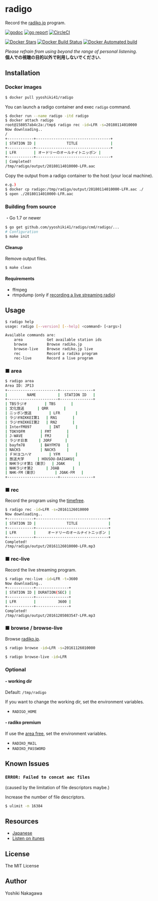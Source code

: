 # radigo

Record the [radiko.jp](http://radiko.jp/) program.

[![godoc](https://godoc.org/github.com/yyoshiki41/radigo?status.svg)](https://godoc.org/github.com/yyoshiki41/radigo)
[![go report](https://goreportcard.com/badge/github.com/yyoshiki41/radigo)](https://goreportcard.com/report/github.com/yyoshiki41/radigo)
[![CircleCI](https://circleci.com/gh/yyoshiki41/radigo.svg?style=svg)](https://circleci.com/gh/yyoshiki41/radigo)

[![Docker Stars](https://img.shields.io/docker/stars/yyoshiki41/radigo.svg)](https://hub.docker.com/r/yyoshiki41/radigo/)
[![Docker Build Status](https://img.shields.io/docker/build/yyoshiki41/radigo.svg)](https://hub.docker.com/r/yyoshiki41/radigo/tags/)
[![Docker Automated build](https://img.shields.io/docker/automated/yyoshiki41/radigo.svg)](https://hub.docker.com/r/yyoshiki41/radigo/builds/)

_Please refrain from using beyond the range of personal listening._ </br>
__個人での視聴の目的以外で利用しないでください.__

## Installation

### Docker images

```bash
$ docker pull yyoshiki41/radigo
```

You can launch a radigo container and exec `radigo` command.

```bash
$ docker run --name radigo -itd radigo
$ docker attach radigo
root@158057ab4c2a:/tmp$ radigo rec -id=LFR -s=20180114010000
Now downloading..
/
+------------+----------------------------------+
| STATION ID |              TITLE               |
+------------+----------------------------------+
| LFR        | オードリーのオールナイトニッポン |
+------------+----------------------------------+
| Completed!
/tmp/radigo/output/20180114010000-LFR.aac
```

Copy the output from a radigo container to the host (your local machine).

```bash
e.g.)
$ docker cp radigo:/tmp/radigo/output/20180114010000-LFR.aac ./
$ open ./20180114010000-LFR.aac
```

### Building from source

・Go 1.7 or newer

```bash
$ go get github.com/yyoshiki41/radigo/cmd/radigo/...
# Configuration
$ make init
```

#### Cleanup

Remove output files.

```bash
$ make clean
```

#### Requirements

- ffmpeg
- rtmpdump (only if [recording a live streaming radio](#-rec-live))

## Usage

```bash
$ radigo help
usage: radigo [--version] [--help] <command> [<args>]

Available commands are:
    area           Get available station ids
    browse         Browse radiko.jp
    browse-live    Browse radiko.jp live
    rec            Record a radiko program
    rec-live       Record a live program
```

### ■ area

```bash
$ radigo area
Area ID: JP13
+-----------------------+---------------+
|         NAME          |  STATION ID   |
+-----------------------+---------------+
| TBSラジオ		| TBS		|
| 文化放送		| QRR		|
| ニッポン放送		| LFR		|
| ラジオNIKKEI第1	| RN1		|
| ラジオNIKKEI第2	| RN2		|
| InterFM897		| INT		|
| TOKYOFM		| FMT		|
| J-WAVE		| FMJ		|
| ラジオ日本		| JORF		|
| bayfm78		| BAYFM78	|
| NACK5			| NACK5		|
| ＦＭヨコハマ		| YFM		|
| 放送大学		| HOUSOU-DAIGAKU|
| NHKラジオ第1（東京）	| JOAK		|
| NHKラジオ第2		| JOAB		|
| NHK-FM（東京）		| JOAK-FM	|
+-----------------------+---------------+
```

### ■ rec

Record the program using the [timefree](http://radiko.jp/#!/fun/timeshift).

```bash
$ radigo rec -id=LFR -s=20161126010000
Now downloading..
+------------+---------------------------------+
| STATION ID |              TITLE              |
+------------+---------------------------------+
| LFR        |　　  オードリーのオールナイトニッポン |
+------------+---------------------------------+
Completed!
/tmp/radigo/output/20161126010000-LFR.mp3
```

### ■ rec-live

Record the live streaming program.

```bash
$ radigo rec-live -id=LFR -t=3600
Now downloading..
+------------+---------------+
| STATION ID | DURATION(SEC) |
+------------+---------------+
| LFR        |          3600 |
+------------+---------------+
Completed!
/tmp/radigo/output/20161205083547-LFR.mp3
```

### ■ browse / browse-live

Browse [radiko.jp](http://radiko.jp/).

```bash
$ radigo browse -id=LFR -s=20161126010000
```

```bash
$ radigo browse-live -id=LFR
```

### Optional

#### - working dir

Default: `/tmp/radigo`

If you want to change the working dir, set the environment variables.

- `RADIGO_HOME`

#### - radiko premium

If use the [area free](http://radiko.jp/rg/premium/), set the environment variables.

- `RADIKO_MAIL`
- `RADIKO_PASSWORD`

## Known Issues

### `ERROR: Failed to concat aac files`

(caused by the limitation of file descriptors maybe.)

Increase the number of file descriptors.

```bash
$ ulimit -n 16384
```

## Resources

- [Japanese](http://qiita.com/yyoshiki41/items/f81442d7dc2d0ddcf15b)
- [Listen on itunes](http://esola.co/posts/2017/aac-profile/)

## License 

The MIT License

## Author

Yoshiki Nakagawa
